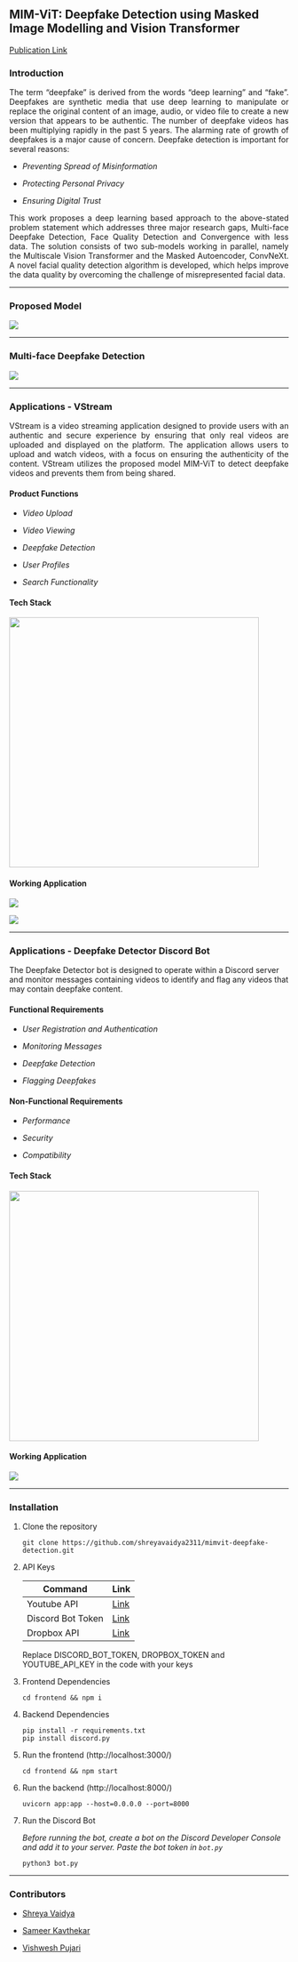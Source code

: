## MIM-ViT: Deepfake Detection using Masked Image Modelling and Vision Transformer

<a href="https://link.springer.com/book/10.1007/978-981-97-3180-0#page=27">Publication Link</a>

### Introduction
<div align="justify">
The term “deepfake” is derived from the words “deep learning” and “fake”. Deepfakes are synthetic media that use deep learning to manipulate or replace the original content of an image, audio, or video file to create a new version that appears to be authentic. The number of deepfake videos has been multiplying rapidly in the past 5 years. The alarming rate of growth of deepfakes is a major cause of concern. Deepfake detection is important for several reasons:
</div>

- *Preventing Spread of Misinformation*

- *Protecting Personal Privacy*

- *Ensuring Digital Trust*

<div align="justify">
This work proposes a deep learning based approach to the above-stated problem statement which addresses three major research gaps, Multi-face Deepfake Detection, Face Quality Detection and Convergence with less data. The solution consists of two sub-models working in parallel, namely the Multiscale Vision Transformer and the Masked Autoencoder, ConvNeXt. A novel facial quality detection algorithm is developed, which helps improve the data quality by overcoming the challenge of misrepresented facial data.
</div>

<hr/>

### Proposed Model

<img src="https://github.com/shreyavaidya2311/mimvit-deepfake-detection/assets/56782318/c2ef0888-9d67-4e96-9ff3-4c9068793d4a"/>

<hr/>

### Multi-face Deepfake Detection

<img src="https://github.com/shreyavaidya2311/mimvit-deepfake-detection/assets/56782318/2353f329-94b0-43bc-ae3c-ccb0bb864462"/>

<hr/>

### Applications - VStream

<div align="justify">
VStream is a video streaming application designed to provide users with an authentic and secure experience by ensuring that only real videos are uploaded and displayed on the platform. The application allows users to upload and watch videos, with a focus on ensuring the authenticity of the content. VStream utilizes the proposed model MIM-ViT to detect deepfake videos and prevents them from being shared.
 </div>

#### Product Functions

- *Video Upload*

- *Video Viewing*

- *Deepfake Detection*

- *User Profiles*

- *Search Functionality*

#### Tech Stack

<img width="450px" src="https://github.com/shreyavaidya2311/mimvit-deepfake-detection/assets/56782318/4006fe24-3211-4619-9ef8-3024b25ed4a2"/>

#### Working Application

![](https://github.com/shreyavaidya2311/mimvit-deepfake-detection/assets/56782318/d2b0ebcd-2480-4dd0-b297-159b70cc8bb0)

![](https://github.com/shreyavaidya2311/mimvit-deepfake-detection/assets/56782318/1e753bb1-fde6-43cf-b0ed-7b0b72e2f904)

<hr/>

### Applications - Deepfake Detector Discord Bot

The Deepfake Detector bot is designed to operate within a Discord server and monitor messages containing videos to identify and flag any videos that may contain deepfake content.

#### Functional Requirements

- *User Registration and Authentication*

- *Monitoring Messages*

- *Deepfake Detection*

- *Flagging Deepfakes*

#### Non-Functional Requirements

- *Performance*

- *Security*

- *Compatibility*

#### Tech Stack

<img width="450px" src="https://github.com/shreyavaidya2311/mimvit-deepfake-detection/assets/56782318/4da7e046-0039-489c-87d9-beefa3569556"/>

#### Working Application

![](https://github.com/shreyavaidya2311/mimvit-deepfake-detection/assets/56782318/573cdd47-83f4-4997-b9dc-c036c1e0c8c6)

<hr/>

### Installation

1. Clone the repository
    ```
    git clone https://github.com/shreyavaidya2311/mimvit-deepfake-detection.git
    ```

2. API Keys

    | Command           | Link                                                      |
    | ---               | ---                                                       |
    | Youtube API       | [Link](https://developers.google.com/youtube/v3)          |
    | Discord Bot Token | [Link](https://discord.com/developers/docs/topics/oauth2) |
    | Dropbox API       | [Link](https://www.dropbox.com/developers)                |

    Replace DISCORD_BOT_TOKEN, DROPBOX_TOKEN and YOUTUBE_API_KEY in the code with your keys


3. Frontend Dependencies
    ```
    cd frontend && npm i
    ```

4. Backend Dependencies
    ```
    pip install -r requirements.txt
    pip install discord.py
    ```

5. Run the frontend (http://localhost:3000/)
    ```
    cd frontend && npm start
    ```

6. Run the backend (http://localhost:8000/)
    ```
    uvicorn app:app --host=0.0.0.0 --port=8000
    ```

7. Run the Discord Bot

    *Before running the bot, create a bot on the Discord Developer Console and add it to your server. Paste the bot token in `bot.py`*
    
    ```
    python3 bot.py
    ```

<hr/>

### Contributors

- <a href="https://www.linkedin.com/in/shreya-vaidya/">Shreya Vaidya</a>

- <a href="https://www.linkedin.com/in/sameer-kavthekar/">Sameer Kavthekar</a>

- <a href="https://www.linkedin.com/in/vishwesh-pujari-7205391b6/">Vishwesh Pujari</a>



